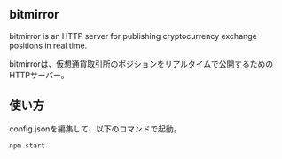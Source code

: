 ## bitmirror

bitmirror is an HTTP server for publishing cryptocurrency exchange positions in real time.

bitmirrorは、仮想通貨取引所のポジションをリアルタイムで公開するためのHTTPサーバー。

## 使い方

config.jsonを編集して、以下のコマンドで起動。

```bash
npm start
```




